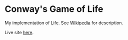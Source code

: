 # Conway's Game of Life
My implementation of Life. See  [Wikipedia](https://en.wikipedia.org/wiki/Conway%27s_Game_of_Life) for description.

Live site [here](https://kusmar00.github.io/game-of-life/).
